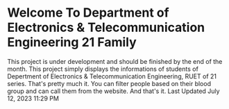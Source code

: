 # Welcome To Department of Electronics & Telecommunication Engineering 21 Family

This project is under development and should be finished by the end of the month.
This project simply displays the informations of students of Depertment of Electronics & Telecommunication Engineering, RUET of 21 series. That's pretty much it. You can filter people based on their blood group and can call them from the website. And that's it.
Last Updated July 12, 2023 11:29 PM
